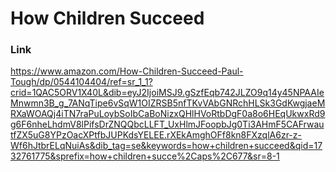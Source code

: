 # How Children Succeed

### Link

https://www.amazon.com/How-Children-Succeed-Paul-Tough/dp/0544104404/ref=sr_1_1?crid=1QAC5ORV1X40L&dib=eyJ2IjoiMSJ9.gSzfEqb742JLZO9q14y45NPAAIeMnwmn3B_g_7ANqTipe6vSqW1OIZRSB5nfTKvVAbGNRchHLSk3GdKwgjaeMRXaWOAQj4iTN7raPuLoybSoIbCaBoNizxQHlHVoRtbDgF0a8o6HEqUkwxRd9g6F6nheLhdmV8lPifsDrZNQQbcLLFT_UxHlmJFoopbJg0Ti3AHmF5CAFrwautfZX5uG8YPzOacXPtfbJUPKdsYELEE.rXEkAmghOFf8kn8FXzqlA6zr-z-Wf6hJtbrELqNuiAs&dib_tag=se&keywords=how+children+succeed&qid=1732761775&sprefix=how+children+succe%2Caps%2C677&sr=8-1